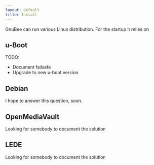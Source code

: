 ```yaml
---
layout: default
title: Install
---
```


GnuBee can run various Linux distribution. For the startup it relies on

## u-Boot

TODO:
* Document failsafe
* Upgrade to new u-boot version

## Debian

I hope to answer this question, soon.

## OpenMediaVault

Looking for somebody to document the solution

## LEDE

Looking for somebody to document the solution

